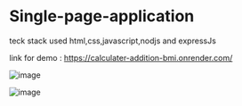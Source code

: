 # Single-page-application
teck stack used 
html,css,javascript,nodjs and expressJs

link for demo : https://calculater-addition-bmi.onrender.com/


![image](https://github.com/virupaksha-b-m/Single-page-application/assets/91652877/aa816fd1-6bac-481f-8031-8475c1a10144)

![image](https://github.com/virupaksha-b-m/Single-page-application/assets/91652877/cde054b4-e768-4fa1-8cd1-1b38cfda68e0)
